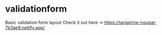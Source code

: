 # validationform
Basic validation form layout
Check it out here ->
https://tangerine-nougat-7b3ae9.netlify.app/
